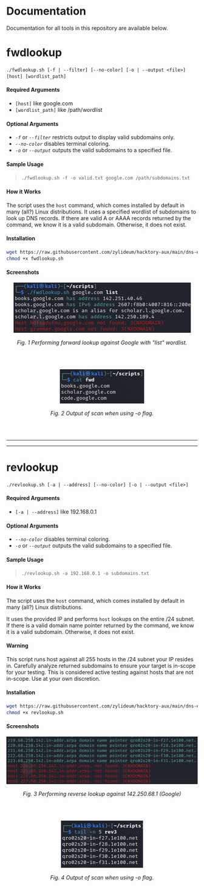 # Documentation

Documentation for all tools in this repository are available below.

# fwdlookup

`./fwdlookup.sh [-f | --filter] [--no-color] [-o | --output <file>] [host] [wordlist_path]`

#### Required Arguments
- `[host]` like google.com
- `[wordlist_path]` like /path/wordlist

#### Optional Arguments
- *`-f`* or *`--filter`* restricts output to display valid subdomains only.
- *`--no-color`* disables terminal coloring.
- *`-o`* or *`--output`* outputs the valid subdomains to a specified file.

#### Sample Usage

>`./fwdlookup.sh -f -o valid.txt google.com /path/subdomains.txt`

#### How it Works

The script uses the `host` command, which comes installed by default in many (all?) Linux distributions.
It uses a specified wordlist of subdomains to look up DNS records. If there are valid A or AAAA records returned by the command, we know it is a valid subdomain. Otherwise, it does not exist.

#### Installation

```bash
wget https://raw.githubusercontent.com/zylideum/hacktory-aux/main/dns-enumeration/subdomain/host/fwdlookup.sh; 
chmod +x fwdlookup.sh
```

#### Screenshots 

<p align="center">
  <img src="/dns-enumeration/subdomain/host/readme-imgs/fwdlookup.png" />
</p>
<p align="center"><i>Fig. 1 Performing forward lookup against Google with "list" wordlist.</i></p>
<br>
<br>
<p align="center">
  <img src="/dns-enumeration/subdomain/host/readme-imgs/fwdoutput.png" />
</p>
<p align="center"><i>Fig. 2 Output of scan when using -o flag.</i></p>
<br>
<br>

---
---
# revlookup

`./revlookup.sh [-a | --address] [--no-color] [-o | --output <file>]`

#### Required Arguments
- `[-a | --address]` like 192.168.0.1

#### Optional Arguments
- *`--no-color`* disables terminal coloring.
- *`-o`* or *`--output`* outputs the valid subdomains to a specified file.

#### Sample Usage

>`./revlookup.sh -a 192.168.0.1 -o subdomains.txt`

#### How it Works

The script uses the `host` command, which comes installed by default in many (all?) Linux distributions.

It uses the provided IP and performs `host` lookups on the entire /24 subnet. If there is a valid domain name pointer returned by the command, we know it is a valid subdomain. Otherwise, it does not exist.

#### Warning

This script runs host against all 255 hosts in the /24 subnet your IP resides in. Carefully analyze returned subdomains to ensure your target is in-scope for your testing. This is considered active testing against hosts that are not in-scope. Use at your own discretion.

#### Installation

```bash
wget https://raw.githubusercontent.com/zylideum/hacktory-aux/main/dns-enumeration/subdomain/host/revlookup.sh;
chmod +x revlookup.sh
```

#### Screenshots

<p align="center">
  <img src="/dns-enumeration/subdomain/host/readme-imgs/revlookup.png" />
</p>
<p align="center"><i>Fig. 3 Performing reverse lookup against 142.250.68.1 (Google)</i></p>
<br>
<br>
<p align="center">
  <img src="/dns-enumeration/subdomain/host/readme-imgs/revoutput.png" />
</p>
<p align="center"><i>Fig. 4 Output of scan when using -o flag.</i></p>
<br>
<br>
